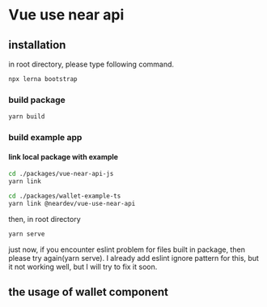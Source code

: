 # Vue use near api

## installation
  in root directory, please type following command.  
  ```sh
  npx lerna bootstrap
  ```

  ### build package
  ```sh
  yarn build
  ```

  ### build example app

  #### link local package with example
  ```sh
  cd ./packages/vue-near-api-js
  yarn link
  
  cd ./packages/wallet-example-ts
  yarn link @neardev/vue-use-near-api
  ```

  then, in root directory
  ```sh
  yarn serve
  ```

  just now, if you encounter eslint problem for files built in package, then please try again(yarn serve).
  I already add eslint ignore pattern for this, but it not working well, but I will try to fix it soon.

## the usage of wallet component

